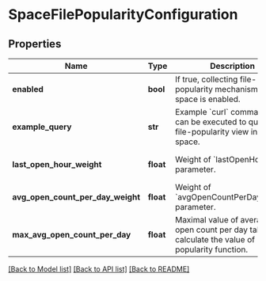 # SpaceFilePopularityConfiguration

## Properties
Name | Type | Description | Notes
------------ | ------------- | ------------- | -------------
**enabled** | **bool** | If true, collecting file-popularity mechanism in the space is enabled. | [optional] 
**example_query** | **str** | Example &#x60;curl&#x60; command that can be executed to query the file-popularity view in the space.  | [optional] 
**last_open_hour_weight** | **float** | Weight of &#x60;lastOpenHour&#x60; parameter.  | [optional] [default to 1.0]
**avg_open_count_per_day_weight** | **float** | Weight of &#x60;avgOpenCountPerDayWeight&#x60; parameter.  | [optional] [default to 20.0]
**max_avg_open_count_per_day** | **float** | Maximal value of average open count per day taken to calculate the value of popularity function.  | [optional] [default to 100.0]

[[Back to Model list]](../README.md#documentation-for-models) [[Back to API list]](../README.md#documentation-for-api-endpoints) [[Back to README]](../README.md)

